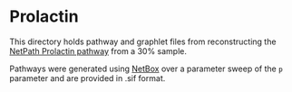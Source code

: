 # Prolactin

This directory holds pathway and graphlet files from reconstructing the [NetPath Prolactin pathway](netpath.org/pathways?path_id=NetPath_56 "NetPath Prolactin Pathway") from a 30% sample.

Pathways were generated using [NetBox](http://sanderlab.org/tools/netbox.html "NetBox Homepage") over a parameter sweep of the `p` parameter and are provided in .sif format. 

